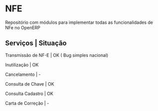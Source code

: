 NFE
===

Repositório com módulos para implementar todas as funcionalidades de NFe no OpenERP

Serviços            | Situação
--------------------------------------------------
Transmissão de NF-E | OK  ( Bug simples nacional)

Inutilização        | OK

Cancelamento        |  - 

Consulta de Chave   | OK

Consulta Cadastro   | OK

Carta de Correção   |  - 
